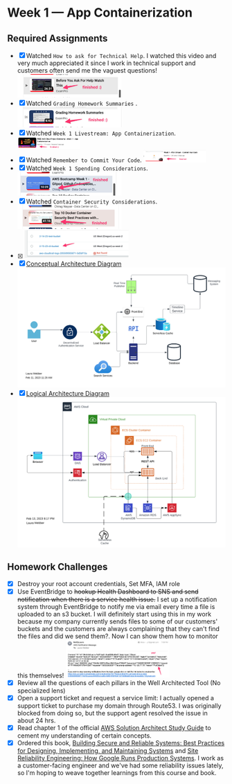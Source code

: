 # Week 1 — App Containerization

## Required Assignments
- [x] Watched `How to ask for Technical Help`. I watched this video and very much appreciated it since I work in technical support and customers often send me the vaguest questions! <img src="/journal/images/week1-technical-help.png"  width=50% height=50%>
- [x] Watched `Grading Homework Summaries` . <img src="/journal/images/week1-grading.png"  width=50% height=50%>
- [x] Watched `Week 1 Livestream: App Containerization`. <img src="/journal/images/week1-livestream.png"  width=30% height=30%>
- [x] Watched `Remember to Commit Your Code`. <img src="/journal/images/week1-commit-code.png"  width=30% height=30%> 
- [x] Watched `Week 1 Spending Considerations`. <img src="/journal/images/week1-spending.png"  width=50% height=50%>
- [x] Watched `Container Security Considerations`. <img src="/journal/images/week1-container-security.png"  width=50% height=50%>
- [x] <img src="/journal/images/week0-cli-mb-confirm.png"  width=50% height=50%>
- [x] [Conceptual Architecture Diagram](https://lucid.app/lucidchart/invitations/accept/inv_7b027d05-0ead-4be9-a081-48b264785e83) ![Conceptual Architecture Diagram](/journal/images/week0-conceptual-diagram.png)
- [x] [Logical Architecture Diagram](https://lucid.app/lucidchart/da9380c1-991d-4bb5-9b13-3469c1f3cfd8/edit?viewport_loc=-773%2C32%2C2252%2C1022%2C0_0&invitationId=inv_195fbd1f-0613-4a41-8a52-3c1665dd29f4) ![Conceptual Architecture Diagram](/journal/images/week0-logical-diagram.png)

## Homework Challenges 
- [x] Destroy your root account credentials, Set MFA, IAM role
- [x] Use EventBridge to ~~hookup Health Dashboard to SNS and send notification when there is a service health issue.~~ I set up a notification system through EventBridge to notify me via email every time a file is uploaded to an s3 bucket. I will definitely start using this in my work because my company currently sends files to some of our customers' buckets and the customers are always complaining that they can't find the files and did we send them?. Now I can show them how to monitor this themselves! <img src="/journal/images/week0-eventbridge.png"  width=50% height=50%>
- [x] Review all the questions of each pillars in the Well Architected Tool (No specialized lens)
- [x] Open a support ticket and request a service limit: I actually opened a support ticket to purchase my domain through Route53. I was originally blocked from doing so, but the support agent resolved the issue in about 24 hrs.
- [x] Read chapter 1 of the official [AWS Solution Architect Study Guide](https://www.amazon.com/Certified-Solutions-Architect-Study-Guide/dp/1119713080/ref=asc_df_1119713080/?tag=hyprod-20&linkCode=df0&hvadid=459538011055&hvpos=&hvnetw=g&hvrand=1442647167613858578&hvpone=&hvptwo=&hvqmt=&hvdev=c&hvdvcmdl=&hvlocint=&hvlocphy=9032112&hvtargid=pla-917135384856&psc=1) to cement my understanding of certain concepts. 
- [x] Ordered this book, [Building Secure and Reliable Systems: Best Practices for Designing, Implementing, and Maintaining Systems](https://www.amazon.com/dp/1492083127?psc=1&ref=ppx_yo2ov_dt_b_product_details) and [Site Reliability Engineering: How Google Runs Production Systems](https://www.amazon.com/gp/product/149192912X/ref=ppx_yo_dt_b_asin_title_o00_s00?ie=UTF8&psc=1). I work as a customer-facing engineer and we've had some reliability issues lately, so I'm hoping to weave together learnings from this course and book.
